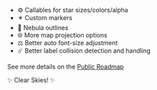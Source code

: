 
<!-- Here are some planned features coming soon to Starplot: -->

- ⚙️ Callables for star sizes/colors/alpha
- ✴️ Custom markers
- 📐 Nebula outlines
- 🌐 More map projection options
- ⚖️ Better auto font-size adjustment
- ☄️ Better label collision detection and handling

See more details on the [Public Roadmap](https://starplot.notion.site/aaa0dd71c17943f89850c9a8c43ade50)

✨ Clear Skies! ✨
